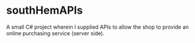 # southHemAPIs
A small C# project wherein I supplied APIs to allow the shop to provide an online purchasing service (server side).
